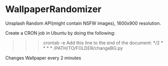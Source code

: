 # WallpaperRandomizer
Unsplash Random API(might contain NSFW images), 1600x900 resolution.


Create a CRON job in Ubuntu by doing the following:
>>> crontab -e
Add this line to the end of the document:
*/2 * * * * /PATH/TO/FOLDER/changeBG.py


Changes Wallpaper every 2 minutes
